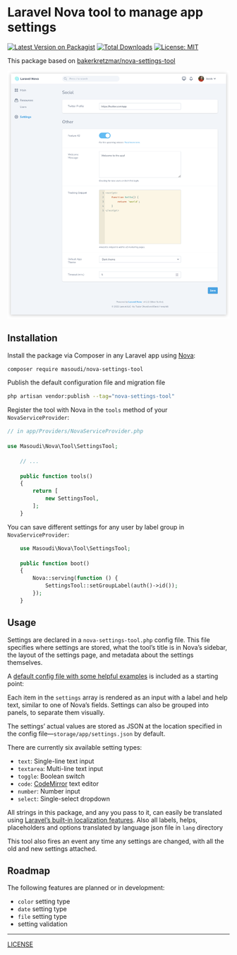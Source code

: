 Laravel Nova tool to manage app settings
========================================

[![Latest Version on Packagist](https://img.shields.io/packagist/v/masoudi/nova-settings-tool.svg?style=flat)](https://packagist.org/packages/masoudi/nova-settings-tool)
[![Total Downloads](https://img.shields.io/packagist/dt/masoudi/nova-settings-tool.svg?style=flat)](https://packagist.org/packages/masoudi/nova-settings-tool)
[![License: MIT](https://img.shields.io/badge/License-MIT-blue.svg?style=flat)](https://opensource.org/licenses/MIT)

This package based on [bakerkretzmar/nova-settings-tool](https://github.com/bakerkretzmar/nova-settings-tool)

![Settings Tool screenshot](settings-tool.png)

## Installation

Install the package via Composer in any Laravel app using [Nova](https://nova.laravel.com):

```bash
composer require masoudi/nova-settings-tool
```

Publish the default configuration file and migration file

```bash
php artisan vendor:publish --tag="nova-settings-tool"
```

Register the tool with Nova in the `tools` method of your `NovaServiceProvider`:

```php
// in app/Providers/NovaServiceProvider.php

use Masoudi\Nova\Tool\SettingsTool;

    // ...

    public function tools()
    {
        return [
            new SettingsTool,
        ];
    }
```

You can save different settings for any user by label group in `NovaServiceProvider`:

```php
    use Masoudi\Nova\Tool\SettingsTool;

    public function boot()
    {
        Nova::serving(function () {
            SettingsTool::setGroupLabel(auth()->id());
        });
    }
```

## Usage

Settings are declared in a `nova-settings-tool.php` config file. This file specifies where settings are stored, what the tool’s title is in Nova’s sidebar, the layout of the settings page, and metadata about the settings themselves.

A [default config file with some helpful examples](config/nova-settings-tool.php) is included as a starting point:

Each item in the `settings` array is rendered as an input with a label and help text, similar to one of Nova’s fields. Settings can also be grouped into panels, to separate them visually.

The settings’ actual values are stored as JSON at the location specified in the config file—`storage/app/settings.json` by default.

There are currently six available setting types:

- `text`: Single-line text input
- `textarea`: Multi-line text input
- `toggle`: Boolean switch
- `code`: [CodeMirror](https://codemirror.net/) text editor
- `number`: Number input
- `select`: Single-select dropdown

All strings in this package, and any you pass to it, can easily be translated using [Laravel’s built-in localization features](https://laravel.com/docs/localization#using-translation-strings-as-keys). Also all labels, helps, placeholders and options translated by language json file in `lang` directory

This tool also fires an event any time any settings are changed, with all the old and new settings attached.

## Roadmap

The following features are planned or in development:

- `color` setting type
- `date` setting type
- `file` setting type
- setting validation

---
[LICENSE](LICENSE.md)
